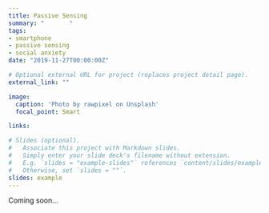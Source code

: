 ```yaml
---
title: Passive Sensing
summary: "       "
tags:
- smartphone
- passive sensing
- social anxiety
date: "2019-11-27T00:00:00Z"

# Optional external URL for project (replaces project detail page).
external_link: ""

image:
  caption: 'Photo by rawpixel on Unsplash'
  focal_point: Smart

links:

# Slides (optional).
#   Associate this project with Markdown slides.
#   Simply enter your slide deck's filename without extension.
#   E.g. `slides = "example-slides"` references `content/slides/example-slides.md`.
#   Otherwise, set `slides = ""`.
slides: example
---
```


Coming soon...
